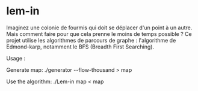 # lem-in

Imaginez une colonie de fourmis qui doit se déplacer d'un point à un autre. Mais comment faire pour que cela prenne le moins de temps possible ? Ce projet utilise les algorithmes de parcours de graphe : l'algorithme de Edmond-karp, notamment le BFS (Breadth First Searching).

Usage :

Generate map:
./generator --flow-thousand > map

Use the algorithm:
./Lem-in map < map
